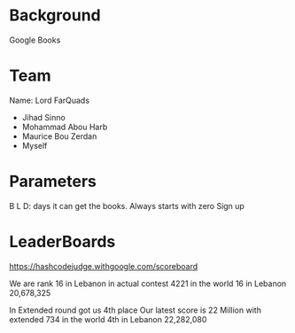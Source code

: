 # Background
Google Books
# Team
Name: Lord FarQuads
* Jihad Sinno
* Mohammad Abou Harb
* Maurice Bou Zerdan
* Myself

# Parameters
B
L
D: days it can get the books. Always starts with zero
Sign up

# LeaderBoards
https://hashcodejudge.withgoogle.com/scoreboard

We are rank 16 in Lebanon in actual contest
4221 in the world
16 in Lebanon
20,678,325

In
Extended round got us 4th place
Our latest score is 22 Million with extended
734 in the world
4th in Lebanon
22,282,080
